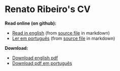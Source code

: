# Renato Ribeiro's CV

**Read online (on github):**  
* [Read in english](https://github.com/renatorib/curriculum-vitae/blob/master/build/EN-US.pdf) (from [source file](https://github.com/renatorib/curriculum-vitae/blob/master/EN-US.md) in markdown)
* [Ler em português](https://github.com/renatorib/curriculum-vitae/blob/master/build/PT-BR.pdf) (from [source file](https://github.com/renatorib/curriculum-vitae/blob/master/PT-BR.md) in markdown)

**Download:**
* [Download english pdf](https://raw.githubusercontent.com/renatorib/curriculum-vitae/master/build/EN-US.pdf)
* [Download pdf em português](https://raw.githubusercontent.com/renatorib/curriculum-vitae/master/build/EN-US.pdf)

